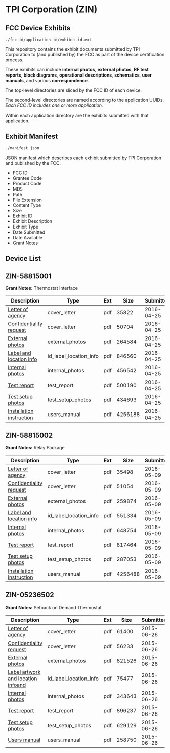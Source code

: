 # TPI Corporation (ZIN)
## FCC Device Exhibits

```
./fcc-id/application-id/exhibit-id.ext
```

This repository contains the exhibit documents submitted by TPI Corporation to (and published by) the FCC as part of the device certification process.

These exhibits can include **internal photos**, **external photos**, **RF test reports**, **block diagrams**, **operational descriptions**, **schematics**, **user manuals**, and various **correspondence**.

The top-level directories are sliced by the FCC ID of each device.

The second-level directories are named according to the application UUIDs. *Each FCC ID includes one or more application.*

Within each application directory are the exhibits submitted with that application. 

## Exhibit Manifest

```
./manifest.json
```

JSON manifest which describes each exhibit submitted by TPI Corporation and published by the FCC.

- FCC ID
- Grantee Code
- Product Code
- MD5
- Path
- File Extension
- Content Type
- Size
- Exhibit ID
- Exhibit Description
- Exhibit Type
- Date Submitted
- Date Available
- Grant Notes

## Device List
## ZIN-58815001
**Grant Notes:** Thermostat Interface

| Description | Type | Ext | Size | Submitted | Available |
| ----------- | ---- | --- | ---- | --------- | --------- |
| [Letter of agency](ZIN-58815001/a967becb7ae4c7e3bfc10a1909859531/2968999.pdf) | cover_letter | pdf | 35822 | 2016-04-25 | 2016-04-25 |
| [Confidentiality request](ZIN-58815001/a967becb7ae4c7e3bfc10a1909859531/2969043.pdf) | cover_letter | pdf | 50704 | 2016-04-25 | 2016-04-25 |
| [External photos](ZIN-58815001/a967becb7ae4c7e3bfc10a1909859531/2969001.pdf) | external_photos | pdf | 264584 | 2016-04-25 | 2016-04-25 |
| [Label and location info](ZIN-58815001/a967becb7ae4c7e3bfc10a1909859531/2969003.pdf) | id_label_location_info | pdf | 846560 | 2016-04-25 | 2016-04-25 |
| [Internal photos](ZIN-58815001/a967becb7ae4c7e3bfc10a1909859531/2969002.pdf) | internal_photos | pdf | 456542 | 2016-04-25 | 2016-04-25 |
| [Test report](ZIN-58815001/a967becb7ae4c7e3bfc10a1909859531/2969004.pdf) | test_report | pdf | 500190 | 2016-04-25 | 2016-04-25 |
| [Test setup photos](ZIN-58815001/a967becb7ae4c7e3bfc10a1909859531/2969005.pdf) | test_setup_photos | pdf | 434693 | 2016-04-25 | 2016-04-25 |
| [Installation instruction](ZIN-58815001/a967becb7ae4c7e3bfc10a1909859531/2969042.pdf) | users_manual | pdf | 4256188 | 2016-04-25 | 2016-04-25 |
## ZIN-58815002
**Grant Notes:** Relay Package

| Description | Type | Ext | Size | Submitted | Available |
| ----------- | ---- | --- | ---- | --------- | --------- |
| [Letter of agency](ZIN-58815002/ad5ce64dd149cecaf6255e214f9151e8/2984046.pdf) | cover_letter | pdf | 35498 | 2016-05-09 | 2016-05-09 |
| [Confidentiality request](ZIN-58815002/ad5ce64dd149cecaf6255e214f9151e8/2984047.pdf) | cover_letter | pdf | 51054 | 2016-05-09 | 2016-05-09 |
| [External photos](ZIN-58815002/ad5ce64dd149cecaf6255e214f9151e8/2984048.pdf) | external_photos | pdf | 259874 | 2016-05-09 | 2016-05-09 |
| [Label and location info](ZIN-58815002/ad5ce64dd149cecaf6255e214f9151e8/2984050.pdf) | id_label_location_info | pdf | 551334 | 2016-05-09 | 2016-05-09 |
| [Internal photos](ZIN-58815002/ad5ce64dd149cecaf6255e214f9151e8/2984049.pdf) | internal_photos | pdf | 648754 | 2016-05-09 | 2016-05-09 |
| [Test report](ZIN-58815002/ad5ce64dd149cecaf6255e214f9151e8/2984051.pdf) | test_report | pdf | 817464 | 2016-05-09 | 2016-05-09 |
| [Test setup photos](ZIN-58815002/ad5ce64dd149cecaf6255e214f9151e8/2984052.pdf) | test_setup_photos | pdf | 287053 | 2016-05-09 | 2016-05-09 |
| [Installation instruction](ZIN-58815002/ad5ce64dd149cecaf6255e214f9151e8/2984053.pdf) | users_manual | pdf | 4256488 | 2016-05-09 | 2016-05-09 |
## ZIN-05236502
**Grant Notes:** Setback on Demand Thermostat

| Description | Type | Ext | Size | Submitted | Available |
| ----------- | ---- | --- | ---- | --------- | --------- |
| [Letter of agency](ZIN-05236502/31797dd097cfbf5696faace79f4f6bce/2659817.pdf) | cover_letter | pdf | 61400 | 2015-06-26 | 2015-06-26 |
| [Confidentiality request](ZIN-05236502/31797dd097cfbf5696faace79f4f6bce/2659818.pdf) | cover_letter | pdf | 56233 | 2015-06-26 | 2015-06-26 |
| [External photos](ZIN-05236502/31797dd097cfbf5696faace79f4f6bce/2659815.pdf) | external_photos | pdf | 821526 | 2015-06-26 | 2015-06-26 |
| [Label artwork and location infoand](ZIN-05236502/31797dd097cfbf5696faace79f4f6bce/2659819.pdf) | id_label_location_info | pdf | 75477 | 2015-06-26 | 2015-06-26 |
| [Internal photos](ZIN-05236502/31797dd097cfbf5696faace79f4f6bce/2659816.pdf) | internal_photos | pdf | 343643 | 2015-06-26 | 2015-06-26 |
| [Test report](ZIN-05236502/31797dd097cfbf5696faace79f4f6bce/2659820.pdf) | test_report | pdf | 896237 | 2015-06-26 | 2015-06-26 |
| [Test setup photos](ZIN-05236502/31797dd097cfbf5696faace79f4f6bce/2659821.pdf) | test_setup_photos | pdf | 629129 | 2015-06-26 | 2015-06-26 |
| [Users manual](ZIN-05236502/31797dd097cfbf5696faace79f4f6bce/2659822.pdf) | users_manual | pdf | 258750 | 2015-06-26 | 2015-06-26 |
